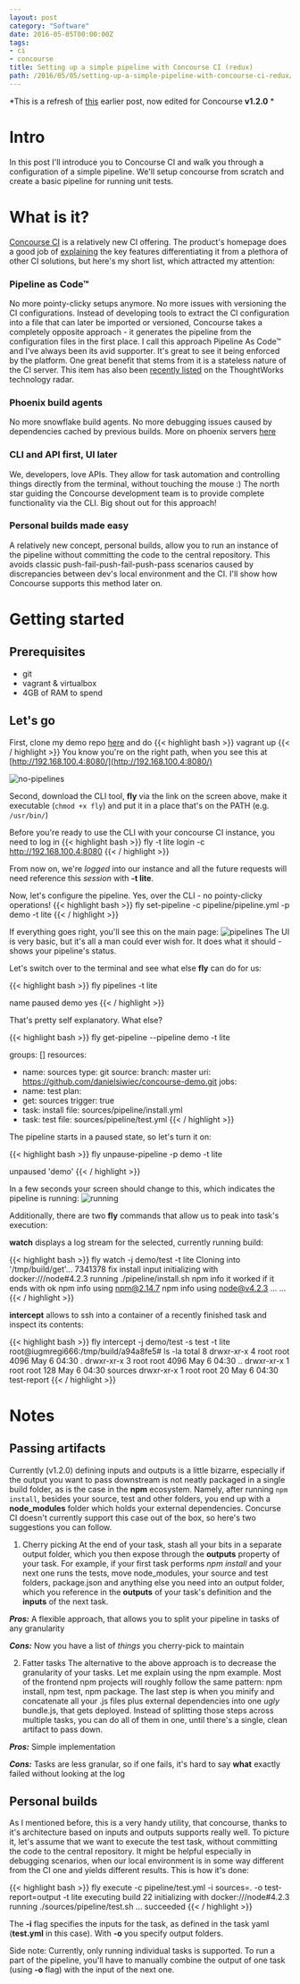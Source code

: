 ```yaml
---
layout: post
category: "Software"
date: 2016-05-05T00:00:00Z
tags:
- ci
- concourse
title: Setting up a simple pipeline with Concourse CI (redux)
path: /2016/05/05/setting-up-a-simple-pipeline-with-concourse-ci-redux/
---
```


*This is a refresh of [this](/2015/12/17/setting-up-a-simple-pipeline-with-concourse-ci/) earlier post, now edited for Concourse **v1.2.0** *

# Intro
In this post I'll introduce you to Concourse CI and walk you through a configuration of a simple pipeline. We'll setup concourse from scratch and create a basic pipeline for running unit tests.

# What is it?
[Concourse CI](http://concourse.ci) is a relatively new CI offering. The product's homepage does a good job of [explaining](http://concourse.ci/concourse-vs.html) the key features differentiating it from a plethora of other CI solutions, but here's my short list, which attracted my attention:

### Pipeline as Code™
No more pointy-clicky setups anymore. No more issues with versioning the CI configurations. Instead of developing tools to extract the CI configuration into a file that can later be imported or versioned, Concourse takes a completely opposite approach - it generates the pipeline from the configuration files in the first place. I call this approach Pipeline As Code™ and I've always been its avid supporter. It's great to see it being enforced by the platform. One great benefit that stems from it is a stateless nature of the CI server.
This item has also been [recently listed](https://www.thoughtworks.com/radar/techniques/programming-in-your-ci-cd-tool) on the ThoughtWorks technology radar.

### Phoenix build agents
No more snowflake build agents. No more debugging issues caused by dependencies cached by previous builds. More on phoenix servers [here](http://martinfowler.com/bliki/PhoenixServer.html)


### CLI and API first, UI later
We, developers, love APIs. They allow for task automation and controlling things directly from the terminal, without touching the mouse :)
The north star guiding the Concourse development team is to provide complete functionality via the CLI. Big shout out for this approach!

### Personal builds made easy
A relatively new concept, personal builds, allow you to run an instance of the pipeline without committing the code to the central repository. This avoids classic push-fail-push-fail-push-pass scenarios caused by discrepancies between dev's local environment and the CI. I'll show how Concourse supports this method later on.

# Getting started

## Prerequisites

- git
- vagrant & virtualbox
- 4GB of RAM to spend

## Let's go

First, clone my demo repo [here](https://github.com/danielsiwiec/concourse-demo) and do
{{< highlight bash >}}
  vagrant up
{{< / highlight >}}
You know you're on the right path, when you see this at [http://192.168.100.4:8080/](http://192.168.100.4:8080/)

![no-pipelines](/img/blog/concourse-simple-redux/no-pipelines.png)


Second, download the CLI tool, **fly** via the link on the screen above, make it executable (```chmod +x fly```) and put it in a place that's on the PATH (e.g. ```/usr/bin/```)

Before you're ready to use the CLI with your concourse CI instance, you need to log in
{{< highlight bash >}}
fly -t lite login -c http://192.168.100.4:8080
{{< / highlight >}}

From now on, we're *logged* into our instance and all the future requests will need reference this *session* with **-t lite**.

Now, let's configure the pipeline. Yes, over the CLI - no pointy-clicky operations!
{{< highlight bash >}}
  fly set-pipeline -c pipeline/pipeline.yml -p demo -t lite
{{< / highlight >}}

If everything goes right, you'll see this on the main page:
![pipelines](/img/blog/concourse-simple-redux/pipeline.png)
The UI is very basic, but it's all a man could ever wish for. It does what it should - shows your pipeline's status.

Let's switch over to the terminal and see what else **fly** can do for us:

{{< highlight bash >}}
fly pipelines -t lite

  name  paused
  demo  yes
{{< / highlight >}}

That's pretty self explanatory. What else?

{{< highlight bash >}}
fly get-pipeline --pipeline demo -t lite

  groups: []
  resources:
  - name: sources
  type: git
  source:
    branch: master
    uri: https://github.com/danielsiwiec/concourse-demo.git
  jobs:
  - name: test
  plan:
  - get: sources
    trigger: true
  - task: install
    file: sources/pipeline/install.yml
  - task: test
    file: sources/pipeline/test.yml
{{< / highlight >}}

The pipeline starts in a paused state, so let's turn it on:

{{< highlight bash >}}
fly unpause-pipeline -p demo -t lite

  unpaused 'demo'
{{< / highlight >}}

In a few seconds your screen should change to this, which indicates the pipeline is running:
![running](/img/blog/concourse-simple-redux/pipeline-running.png)

Additionally, there are two **fly** commands that allow us to peak into task's execution:

**watch** displays a log stream for the selected, currently running build:

{{< highlight bash >}}
fly watch -j demo/test -t lite
  Cloning into '/tmp/build/get'...
  7341378 fix install input
  initializing with docker:///node#4.2.3
  running ./pipeline/install.sh
  npm info it worked if it ends with ok
  npm info using npm@2.14.7
  npm info using node@v4.2.3
  ...
  ...
{{< / highlight >}}

**intercept** allows to ssh into a container of a recently finished task and inspect its contents:

{{< highlight bash >}}
fly intercept -j demo/test -s test -t lite
  root@iugmregi666:/tmp/build/a94a8fe5# ls -la
  total 8
  drwxr-xr-x 4 root root 4096 May  6 04:30 .
  drwxr-xr-x 3 root root 4096 May  6 04:30 ..
  drwxr-xr-x 1 root root  128 May  6 04:30 sources
  drwxr-xr-x 1 root root   20 May  6 04:30 test-report
{{< / highlight >}}

# Notes

## Passing artifacts

Currently (v1.2.0) defining inputs and outputs is a little bizarre, especially if the output you want to pass downstream is not neatly packaged in a single build folder, as is the case in the **npm** ecosystem. Namely, after running ```npm install```, besides your source, test and other folders, you end up with a **node_modules** folder which holds your external dependencies.
Concurse CI doesn't currently support this case out of the box, so here's two suggestions you can follow.

1. Cherry picking
At the end of your task, stash all your bits in a separate output folder, which you then expose through the **outputs** property of your task. For example, if your first task performs *npm install* and your next one runs the tests, move node_modules, your source and test folders, package.json and anything else you need into an output folder, which you reference in the **outputs** of your task's definition and the **inputs** of the next task.

***Pros:*** A flexible approach, that allows you to split your pipeline in tasks of any granularity

***Cons:*** Now you have a list of *things* you cherry-pick to maintain

2. Fatter tasks
The alternative to the above approach is to decrease the granularity of your tasks. Let me explain using the npm example. Most of the frontend npm projects will roughly follow the same pattern: npm install, npm test, npm package. The last step is when you minify and concatenate all your .js files plus external dependencies into one *ugly* bundle.js, that gets deployed. Instead of splitting those steps across multiple tasks, you can do all of them in one, until there's a single, clean artifact to pass down.

***Pros:*** Simple implementation

***Cons:*** Tasks are less granular, so if one fails, it's hard to say **what** exactly failed without looking at the log

## Personal builds

As I mentioned before, this is a very handy utility, that concourse, thanks to it's architecture based on inputs and outputs supports really well. To picture it, let's assume that we want to execute the test task, without committing the code to the central repository. It might be helpful especially in debugging scenarios, when our local environment is in some way different from the CI one and yields different results. This is how it's done:

{{< highlight bash >}}
fly execute -c pipeline/test.yml -i sources=. -o test-report=output -t lite
  executing build 22
  initializing with docker:///node#4.2.3
  running ./sources/pipeline/test.sh
  ...
  succeeded
{{< / highlight >}}

The **-i** flag specifies the inputs for the task, as defined in the task yaml (**test.yml** in this case). With **-o** you specify output folders.

Side note: Currently, only running individual tasks is supported. To run a part of the pipeline, you'll have to manually combine the output of one task (using **-o** flag) with the input of the next one.
